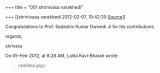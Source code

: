 +++
title = "001 shrinivasa varakhedi"

+++
[[shrinivasa varakhedi	2012-02-07, 19:42:30 [Source](https://groups.google.com/g/bvparishat/c/0ytcvoYG1v0)]]



Congratulations to Prof. Sadashiv Kumar Dwivedi Ji for his contributions.

  

regards,

shrivara

  

On 05-Feb-2012, at 8:28 AM, Lalita Kavi-Bharati wrote:

  

> \<kalidas.jpg>

  

